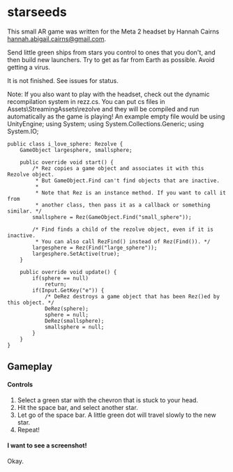 # starseeds

This small AR game was written for the Meta 2 headset by Hannah Cairns <hannah.abigail.cairns@gmail.com>.

Send little green ships from stars you control to ones that you don't, and then build new launchers. Try to get as far from Earth as possible. Avoid getting a virus.

It is not finished. See issues for status.

Note: If you also want to play with the headset, check out the dynamic recompilation system in rezz.cs.
You can put cs files in Assets\StreamingAssets\rezolve and they will be compiled and run automatically as the game is playing!
An example empty file would be
    using UnityEngine;
    using System;
    using System.Collections.Generic;
    using System.IO;

    public class i_love_sphere: Rezolve {
        GameObject largesphere, smallsphere;
        
        public override void start() {
            /* Rez copies a game object and associates it with this Rezolve object.
             * But GameObject.Find can't find objects that are inactive.
             *
             * Note that Rez is an instance method. If you want to call it from
             * another class, then pass it as a callback or something similar. */
            smallsphere = Rez(GameObject.Find("small_sphere"));
            
            /* Find finds a child of the rezolve object, even if it is inactive.
             * You can also call RezFind() instead of Rez(Find()). */
            largesphere = Rez(Find("large_sphere"));
            largesphere.SetActive(true);
        }

        public override void update() {
            if(sphere == null)
                return;
            if(Input.GetKey("e")) {
                /* DeRez destroys a game object that has been Rez()ed by this object. */
                DeRez(sphere);
                sphere = null;
                DeRez(smallsphere);
                smallsphere = null;
            }
        }
    }

## Gameplay

#### Controls

1. Select a green star with the chevron that is stuck to your head.
2. Hit the space bar, and select another star.
3. Let go of the space bar. A little green dot will travel slowly to the new star.
4. Repeat!

#### I want to see a screenshot!

Okay.
